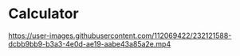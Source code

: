 # Calculator


https://user-images.githubusercontent.com/112069422/232121588-dcbb9bb9-b3a3-4e0d-ae19-aabe43a85a2e.mp4
